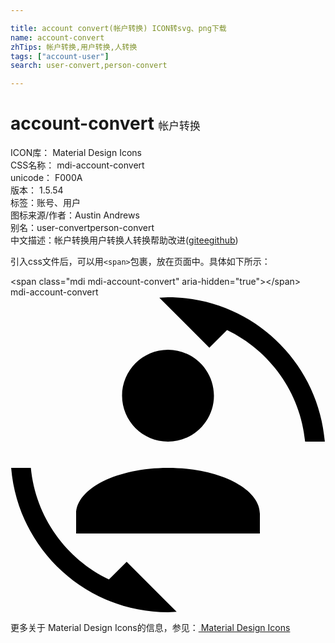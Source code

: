 ```yaml
---

title: account convert(帐户转换) ICON转svg、png下载
name: account-convert
zhTips: 帐户转换,用户转换,人转换
tags: ["account-user"]
search: user-convert,person-convert

---
```


# account-convert  <small style="font-size: 60%;font-weight: 100">帐户转换</small>


<div class="detail-page">
<p>
<span>
ICON库：
<span class="badge-secondary badge">Material Design Icons</span> 
</span>
<br/>
<span>
CSS名称：
<span class="badge-secondary badge">mdi-account-convert</span> 
</span>
<br/>
<span>
unicode：
<span class="badge-secondary badge">F000A</span> 
<copy-btn content='F000A' btn-title=""></copy-btn>
<copy-btn :content='String.fromCodePoint(parseInt("F000A", 16))' btn-title="复制U"></copy-btn>
</span>
<br/>
<span>
版本：
<span class="badge-secondary badge">1.5.54</span> 
</span><br/><span>标签：<span class="badge-light badge"><router-link to="/tags/account-user.html">账号、用户</router-link></span></span>
<br/>
<span>图标来源/作者：<span class="badge-light badge">Austin Andrews</span></span> 
<br/>
<span>别名：<span class="badge-light badge">user-convert</span><span class="badge-light badge">person-convert</span></span><br/><span class="zh-detail">中文描述：<span class="badge-primary badge">帐户转换</span><span class="badge-primary badge">用户转换</span><span class="badge-primary badge">人转换</span><span class="help-link"><span>帮助改进</span>(<a href="https://gitee.com/liuwave/icon-helper/edit/master/json/material/account-convert.json" target="_blank" rel="noopener noreferrer">gitee</a><a href="https://github.com/liuwave/icon-helper/edit/master/json/material/account-convert.json" target="_blank" rel="noopener noreferrer">github</a></span>)</span><br/>
</p>
</div>
<div class="alert alert-dark">
  <i class="mdi mdi-account-convert mdi-48px"></i>
  <i class="mdi mdi-account-convert mdi-36px"></i>
  <i class="mdi mdi-account-convert mdi-24px"></i>
  <i class="mdi mdi-account-convert mdi-18px"></i>
</div>
<div>
  <p>引入css文件后，可以用<code>&lt;span&gt;</code>包裹，放在页面中。具体如下所示：    
  </p>
  <div class="alert alert-primary" style="font-size: 14px">
    &lt;span class="mdi mdi-account-convert" aria-hidden="true"&gt;&lt;/span&gt;
    <copy-btn content='<span class="mdi mdi-account-convert" aria-hidden="true"></span>'></copy-btn>
  </div>
  <div class="alert alert-secondary">
    <i class="mdi mdi-account-convert"
    style="font-size: 24px"
    aria-hidden="true"></i> mdi-account-convert
    <copy-btn content="mdi-account-convert" btn-title="复制图标名称"></copy-btn>
  </div>
</div>
<div id="svg" class="svg-wrap">
<svg xmlns="http://www.w3.org/2000/svg" viewBox="0 0 24 24"><path d="M12 0L11.34 .03L15.15 3.84L16.5 2.5C19.75 4.07 22.09 7.24 22.45 11H23.95C23.44 4.84 18.29 0 12 0M12 4C10.07 4 8.5 5.57 8.5 7.5C8.5 9.43 10.07 11 12 11C13.93 11 15.5 9.43 15.5 7.5C15.5 5.57 13.93 4 12 4M.05 13C.56 19.16 5.71 24 12 24L12.66 23.97L8.85 20.16L7.5 21.5C4.25 19.94 1.91 16.76 1.55 13H.05M12 13C8.13 13 5 14.57 5 16.5V18H19V16.5C19 14.57 15.87 13 12 13Z" /></svg>
</div>
<detail full-name='mdi-account-convert'></detail>
    
<div><p>更多关于 Material Design Icons的信息，参见：<a target="_blank" href="https://iconhelper.cn/material.html"> Material Design Icons</a>
</p></div>
